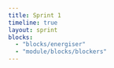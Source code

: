 ```yaml
---
title: Sprint 1
timeline: true
layout: sprint
blocks:
  - "blocks/energiser"
  - "module/blocks/blockers"
---
```

